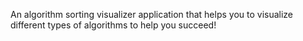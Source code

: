 An algorithm sorting visualizer application that helps you to visualize different types of algorithms to help you succeed!
